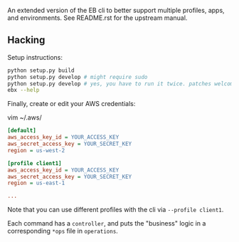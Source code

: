 An extended version of the EB cli to better support multiple profiles, apps, and environments. See README.rst for the upstream manual.

Hacking
---

Setup instructions:

```bash
python setup.py build
python setup.py develop # might require sudo
python setup.py develop # yes, you have to run it twice. patches welcome
ebx --help
```

Finally, create or edit your AWS credentials:

  vim ~/.aws/

```ini
[default]
aws_access_key_id = YOUR_ACCESS_KEY
aws_secret_access_key = YOUR_SECRET_KEY
region = us-west-2

[profile client1]
aws_access_key_id = YOUR_ACCESS_KEY
aws_secret_access_key = YOUR_SECRET_KEY
region = us-east-1

...
```

Note that you can use different profiles with the cli via `--profile client1`.

Each command has a `controller`, and puts the "business" logic in a corresponding `*ops` file in `operations`.